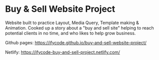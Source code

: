 # Buy & Sell Website Project
Website built to practice Layout, Media Query, Template making &amp; Animation. Cooked up a story about a "buy and sell site" helping to reach potential clients in no time, and who likes to help grow business.

Github pages:
https://ifycode.github.io/buy-and-sell-website-project/

Netlify:
https://ifycode-buy-and-sell-project.netlify.com/
